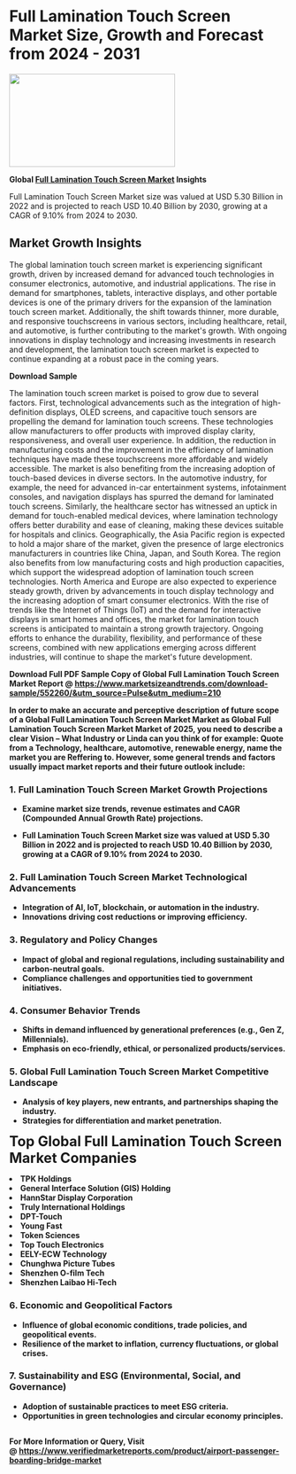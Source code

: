 <H1>Full Lamination Touch Screen Market Size, Growth and Forecast from 2024 - 2031</H1><img class="aligncenter size-medium wp-image-584254" src="https://thirdeyenews.in/wp-content/uploads/2024/09/Global-Market-Research-300x168.jpeg" alt="" width="300" height="168" /><p><strong>Global&nbsp;<a href="https://www.marketsizeandtrends.com/download-sample/552260/&amp;utm_source=Pulse&amp;utm_medium=210">Full Lamination Touch Screen Market</a> Insights</strong></p><p>Full Lamination Touch Screen Market size was valued at USD 5.30 Billion in 2022 and is projected to reach USD 10.40 Billion by 2030, growing at a CAGR of 9.10% from 2024 to 2030.</p><p><h2>Market Growth Insights</h2> <p>The global lamination touch screen market is experiencing significant growth, driven by increased demand for advanced touch technologies in consumer electronics, automotive, and industrial applications. The rise in demand for smartphones, tablets, interactive displays, and other portable devices is one of the primary drivers for the expansion of the lamination touch screen market. Additionally, the shift towards thinner, more durable, and responsive touchscreens in various sectors, including healthcare, retail, and automotive, is further contributing to the market's growth. With ongoing innovations in display technology and increasing investments in research and development, the lamination touch screen market is expected to continue expanding at a robust pace in the coming years.</p> <p><strong>Download Sample</strong></p> <p>The lamination touch screen market is poised to grow due to several factors. First, technological advancements such as the integration of high-definition displays, OLED screens, and capacitive touch sensors are propelling the demand for lamination touch screens. These technologies allow manufacturers to offer products with improved display clarity, responsiveness, and overall user experience. In addition, the reduction in manufacturing costs and the improvement in the efficiency of lamination techniques have made these touchscreens more affordable and widely accessible. The market is also benefiting from the increasing adoption of touch-based devices in diverse sectors. In the automotive industry, for example, the need for advanced in-car entertainment systems, infotainment consoles, and navigation displays has spurred the demand for laminated touch screens. Similarly, the healthcare sector has witnessed an uptick in demand for touch-enabled medical devices, where lamination technology offers better durability and ease of cleaning, making these devices suitable for hospitals and clinics. Geographically, the Asia Pacific region is expected to hold a major share of the market, given the presence of large electronics manufacturers in countries like China, Japan, and South Korea. The region also benefits from low manufacturing costs and high production capacities, which support the widespread adoption of lamination touch screen technologies. North America and Europe are also expected to experience steady growth, driven by advancements in touch display technology and the increasing adoption of smart consumer electronics. With the rise of trends like the Internet of Things (IoT) and the demand for interactive displays in smart homes and offices, the market for lamination touch screens is anticipated to maintain a strong growth trajectory. Ongoing efforts to enhance the durability, flexibility, and performance of these screens, combined with new applications emerging across different industries, will continue to shape the market's future development.</p> <p><strong></p><p><span class=""><strong>Download Full PDF Sample Copy of Global Full Lamination Touch Screen Market Report</strong> @ <a href="https://www.marketsizeandtrends.com/download-sample/552260/&amp;utm_source=Pulse&amp;utm_medium=210" target="_blank">https://www.marketsizeandtrends.com/download-sample/552260/&amp;utm_source=Pulse&amp;utm_medium=210</a></span></p><p>In order to make an accurate and perceptive description of future scope of a Global&nbsp;Full Lamination Touch Screen Market Market as Global&nbsp;Full Lamination Touch Screen Market Market of 2025, you need to describe a clear Vision &ndash; What Industry or Linda can you think of for example: Quote from a Technology, healthcare, automotive, renewable energy, name the market you are Reffering to. However, some general trends and factors usually impact market reports and their future outlook include:</p><h3>1.&nbsp;<strong>Full Lamination Touch Screen Market Growth Projections</strong></h3><ul><li>Examine market size trends, revenue estimates and CAGR (Compounded Annual Growth Rate) projections.</li><li><p>Full Lamination Touch Screen Market size was valued at USD 5.30 Billion in 2022 and is projected to reach USD 10.40 Billion by 2030, growing at a CAGR of 9.10% from 2024 to 2030.</p></li></ul><h3>2.&nbsp;<strong>Full Lamination Touch Screen Market Technological Advancements</strong></h3><ul><li>Integration of AI, IoT, blockchain, or automation in the industry.</li><li>Innovations driving cost reductions or improving efficiency.</li></ul><h3>3.&nbsp;<strong>Regulatory and Policy Changes</strong></h3><ul><li>Impact of global and regional regulations, including sustainability and carbon-neutral goals.</li><li>Compliance challenges and opportunities tied to government initiatives.</li></ul><h3>4.&nbsp;<strong>Consumer Behavior Trends</strong></h3><ul><li>Shifts in demand influenced by generational preferences (e.g., Gen Z, Millennials).</li><li>Emphasis on eco-friendly, ethical, or personalized products/services.</li></ul><h3>5.&nbsp;<strong>Global Full Lamination Touch Screen Market Competitive Landscape</strong></h3><ul><li>Analysis of key players, new entrants, and partnerships shaping the industry.</li><li>Strategies for differentiation and market penetration.</li></ul><p data-pm-slice="1 1 []"><span style="color: inherit; font-family: inherit; font-size: 25px;">Top Global Full Lamination Touch Screen Market Companies</span></p><div class="" data-test-id=""><p><li>TPK Holdings</li><li> General Interface Solution (GIS) Holding</li><li> HannStar Display Corporation</li><li> Truly International Holdings</li><li> DPT-Touch</li><li> Young Fast</li><li> Token Sciences</li><li> Top Touch Electronics</li><li> EELY-ECW Technology</li><li> Chunghwa Picture Tubes</li><li> Shenzhen O-film Tech</li><li> Shenzhen Laibao Hi-Tech</li></p></div><h3>6.&nbsp;<strong>Economic and Geopolitical Factors</strong></h3><ul><li>Influence of global economic conditions, trade policies, and geopolitical events.</li><li>Resilience of the market to inflation, currency fluctuations, or global crises.</li></ul><h3>7.&nbsp;<strong>Sustainability and ESG (Environmental, Social, and Governance)</strong></h3><ul><li>Adoption of sustainable practices to meet ESG criteria.</li><li>Opportunities in green technologies and circular economy principles.</li></ul><h2><strong style="font-size: 14px;">For More Information or Query, Visit @&nbsp;</strong><a style="background-color: #ffffff; font-size: 14px;" href="https://www.marketsizeandtrends.com/report/full-lamination-touch-screen-market/" target="_blank">https://www.verifiedmarketreports.com/product/airport-passenger-boarding-bridge-market</a></h2>
